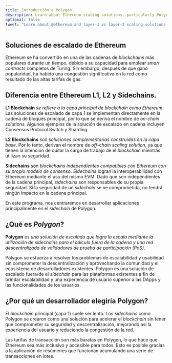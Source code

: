 ```yaml
---
title: Introducción a Polygon
description: Learn about Ethereum scaling solutions, particularly Polygon, and reasons developers choose to use Polygon.
optional: false
tweet: "Learn about @ethereum and layer-1 vs layer-2 scaling solutions with #30DaysofWeb3 @womenbuildweb3 🔗"
---
```


## Soluciones de escalado de Ethereum

Ethereum se ha convertido en una de las cadenas de _blockchains_ más populares durante un tiempo, debido a su capacidad para emplear _smart contracts_ completos de Turing. Sin embargo, después de que ganó popularidad, ha habido una congestión significativa en la red como resultado de las altas tarifas de gas.

## Diferencia entre Ethereum L1, L2 y Sidechains.

**L1 Blockchain** *se refiere a la capa principal de *blockchain* como Ethereum*. Las soluciones de escalado de capa 1 se implementan directamente en la cadena de bloques principal, por lo que se deriva el nombre de _on-chain solutions_. Algunos ejemplos de la solución de escalado en cadena incluyen Consensus Protocol Switch y Sharding.

**L2 Blockchains** _son soluciones complementarias construidas en la capa base_. Por lo tanto, derivan el nombre de _off-chain scaling solution_, ya que tienen la intención de quitar la carga de trabajo de el _blockchain_ mientras utilizan su seguridad.

**Sidechains** son _blockchains independientes compatibles con Ethereum con su propio modelo de consenso_. _Sidechains_ logran la interoperabilidad con Ethereum mediante el uso del mismo EVM. Dado que son independientes de la cadena principal, _sidechains_ son responsables de su propia seguridad. Si la seguridad de un _sidechain_ se ve comprometida, no tendrá ningún impacto en la cadena principal.

En este programa, nos centraremos en desarrollar aplicaciones principalmente en el _sidechain_ de Polygon.

## ¿Qué es _Polygon_?

**Polygon** es *una solución de escalado que logra la escala mediante la utilización de *sidechains* para el cálculo fuera de la cadena y una red descentralizada de validadores de prueba de participación (PoS).*

Polygon se esfuerza a resolver los problemas de escalabilidad y usabilidad sin comprometer la descentralización y aprovechando la comunidad y el ecosistema de desarrolladores existentes. Polygon es una solución de escalado fuera/de el _sidechain_ para las plataformas existentes a fin de brindar escalabilidad y una experiencia de usuario superior a las DApps y las funcionalidades de los usuarios.

## ¿Por qué un desarrollador elegiría Polygon?

El _blockchain_ principal (capa 1) suele ser lenta. Los _sidechains_ como Polygon se crearon como una solución para acelerar el _blockchain_ sin tener que comprometer su seguridad y descentralización, mejorando así la experiencia del usuario y reduciendo la congestión de la red.

Las tarifas de transacción son más baratas en Polygon, lo que hace que Ethereum sea más inclusivo y accesible para todos. Esto es posible gracias a la aplicación de resúmenes que funcionan acumulando una serie de transacciones en lotes.
